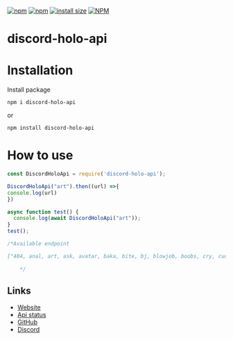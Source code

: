 [![npm](https://img.shields.io/npm/dt/discord-holo-api?style=for-the-badge)](https://www.npmjs.com/package/discord-holo-api)
[![npm](https://img.shields.io/npm/v/discord-holo-api?style=for-the-badge)](https://www.npmjs.com/package/discord-holo-api)
[![install size](https://packagephobia.now.sh/badge?p=discord-holo-api?style=for-the-badge)](https://packagephobia.now.sh/result?p=discord-holo-api)
[![NPM](https://nodei.co/npm/discord-holo-api.png?downloads=true&downloadRank=true&stars=true)](https://nodei.co/npm/discord-holo-api/)
# discord-holo-api

# Installation

Install package
```
npm i discord-holo-api

```

or

```
npm install discord-holo-api

```
# How to use

```js
const DiscordHoloApi = require('discord-holo-api');

DiscordHoloApi("art").then((url) =>{
console.log(url)
})

async function test() {
  console.log(await DiscordHoloApi("art"));
}
test();

/*Available endpoint

["404, anal, art, ask, avatar, baka, bite, bj, blowjob, boobs, cry, cuddle, cum, dance, ego, ero, erofeet, erok, erokemo, eroyuri, feed, feet, feetg, fox_girl, futanari, glare, hentai_gif, highfive, holo, holoero, hololewd, hug, kemonomimi, kiss, kuni, les, lewd, lick, loli, meow, neko, ngif, nom, pat, poke, pressf, punch, pussy, pwankg, sex, slap, slappope, smug, solo, tickle, tits, trap, waifu, wallpaper, wasted, wink, woof, yuri"]
    
    */
```
    
## Links

*   [Website](http://discord-holo-api.ml/api/)
*   [Api status](http://discord-holo-api.ml/api/stats)
*   [GitHub](https://github.com/gimartmart/discord-holo-api.ml)
*   [Discord](https://discord.gg/Vc3KfNEjvS)

